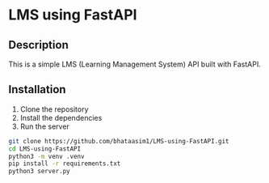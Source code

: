 # LMS using FastAPI

## Description
This is a simple LMS (Learning Management System) API built with FastAPI.

## Installation
1. Clone the repository
2. Install the dependencies
3. Run the server

```bash
git clone https://github.com/bhataasim1/LMS-using-FastAPI.git
cd LMS-using-FastAPI
python3 -m venv .venv
pip install -r requirements.txt
python3 server.py
```
